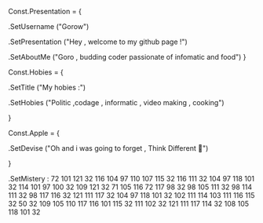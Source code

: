 Const.Presentation = {

.SetUsername ("Gorow")

.SetPresentation ("Hey , welcome to my github page !")

.SetAboutMe ("Goro , budding coder passionate of infomatic and food")
}

Const.Hobies = {

.SetTitle ("My hobies :")

.SetHobies ("Politic ,codage , informatic , video making , cooking")

}

Const.Apple = {

.SetDevise ("Oh and i was going to forget , Think Different 🍏")

}


.SetMistery : 72 101 121 32 116 104 97 110 107 115 32 116 111 32 104 97 118 101 32 114 101 97 100 32 109 121 32 71 105 116 72 117 98 32 98 105 111 32 98 114 111 32 98 117 116 32 121 111 117 32 104 97 118 101 32 102 111 114 103 111 116 115 32 50 32 109 105 110 117 116 101 115 32 111 102 32 121 111 117 114 32 108 105 118 101 32

